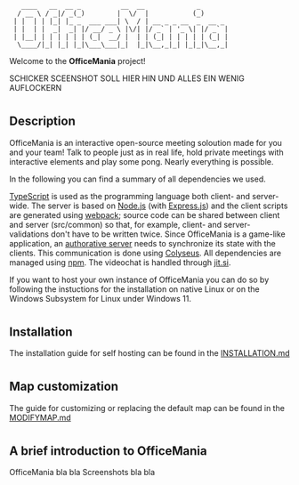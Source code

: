 ```
   ____   __  __ _          __  __             _       
  / __ \ / _|/ _(_)        |  \/  |           (_)      
 | |  | | |_| |_ _  ___ ___| \  / | __ _ _ __  _  __ _ 
 | |  | |  _|  _| |/ __/ _ \ |\/| |/ _` | '_ \| |/ _` |
 | |__| | | | | | | (_|  __/ |  | | (_| | | | | | (_| |
  \____/|_| |_| |_|\___\___|_|  |_|\__,_|_| |_|_|\__,_|
```

Welcome to the **OfficeMania** project! 

SCHICKER SCEENSHOT SOLL HIER HIN UND ALLES EIN WENIG AUFLOCKERN
#
## Description

OfficeMania is an interactive open-source meeting soloution made for you and your team! Talk to people just as in real life, hold private meetings with interactive elements and play some pong. Nearly everything is possible.

In the following you can find a summary of all dependencies we used.

[TypeScript](https://www.typescriptlang.org/) is used as the programming language both client- and server-wide. The server is based on [Node.js](https://nodejs.org/en/) (with [Express.js](https://expressjs.com/de/)) and the client scripts are generated using [webpack](https://webpack.js.org/); source code can be shared between client and server (src/common) so that, for example, client- and server-validations don't have to be written twice. Since OfficeMania is a game-like application, an [authorative server](https://www.gabrielgambetta.com/client-server-game-architecture.html) needs to synchronize its state with the clients. This communication is done using [Colyseus](https://www.colyseus.io/). All dependencies are managed using [npm](https://www.npmjs.com/). The videochat is handled through [jit.si](https://www.jitsi.org/).

If you want to host your own instance of OfficeMania you can do so by following the instuctions for the installation on native Linux or on the Windows Subsystem for Linux under Windows 11.


#
## Installation

The installation guide for self hosting can be found in the [INSTALLATION.md](INSTALLATION.md)

#
## Map customization

The guide for customizing or replacing the default map can be found in the [MODIFYMAP.md](MODIFYMAP.md)


#
## A brief introduction to OfficeMania

OfficeMania bla bla
Screenshots bla bla